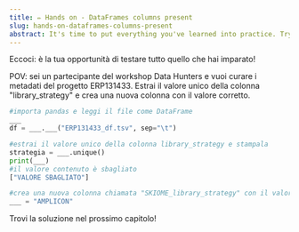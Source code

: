 ```yaml
---
title: ✏️ Hands on - DataFrames columns present
slug: hands-on-dataframes-columns-present
abstract: It's time to put everything you've learned into practice. Try to correctly complete this code!
---
```


Eccoci: è la tua opportunità di testare tutto quello che hai imparato!

POV: sei un partecipante del workshop Data Hunters e vuoi curare i metadati del progetto ERP131433. Estrai il valore unico della colonna "library_strategy" e crea una nuova colonna con il valore corretto.


```python
#importa pandas e leggi il file come DataFrame
___
df = ___.___("ERP131433_df.tsv", sep="\t")

#estrai il valore unico della colonna library_strategy e stampala
strategia = ___.unique()
print(___)
#il valore contenuto è sbagliato
["VALORE SBAGLIATO"]

#crea una nuova colonna chiamata "SKIOME_library_strategy" con il valore corretto
___ = "AMPLICON"
```


Trovi la soluzione nel prossimo capitolo!